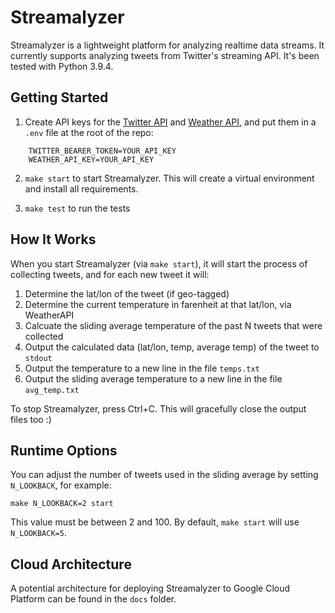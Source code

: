 # Streamalyzer

Streamalyzer is a lightweight platform for analyzing realtime data streams. It currently supports analyzing tweets from Twitter's streaming API. It's been tested with Python 3.9.4.

## Getting Started

1. Create API keys for the [Twitter API](https://developer.twitter.com/en/docs/twitter-api) and [Weather API](https://www.weatherapi.com/), and put them in a `.env` file at the root of the repo:
```
    TWITTER_BEARER_TOKEN=YOUR_API_KEY
    WEATHER_API_KEY=YOUR_API_KEY
```

2. `make start` to start Streamalyzer. This will create a virtual environment and install all requirements.

3. `make test` to run the tests

## How It Works

When you start Streamalyzer (via `make start`), it will start the process of collecting tweets, and for each new tweet it will:

1. Determine the lat/lon of the tweet (if geo-tagged)
2. Determine the current temperature in farenheit at that lat/lon, via WeatherAPI
3. Calcuate the sliding average temperature of the past N tweets that were collected
4. Output the calculated data (lat/lon, temp, average temp) of the tweet to `stdout`
5. Output the temperature to a new line in the file `temps.txt`
6. Output the sliding average temperature to a new line in the file `avg_temp.txt`

To stop Streamalyzer, press Ctrl+C. This will gracefully close the output files too :)

## Runtime Options

You can adjust the number of tweets used in the sliding average by setting `N_LOOKBACK`, for example:

    make N_LOOKBACK=2 start

This value must be between 2 and 100. By default, `make start` will use `N_LOOKBACK=5`.

## Cloud Architecture

A potential architecture for deploying Streamalyzer to Google Cloud Platform can be found in the `docs` folder.
